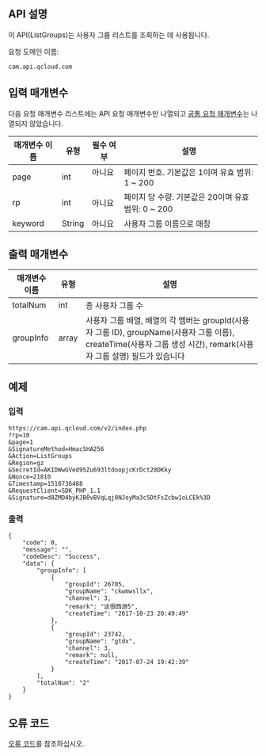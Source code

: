 ## API 설명

이 API(ListGroups)는 사용자 그룹 리스트를 조회하는 데 사용됩니다.

요청 도메인 이름:

```
cam.api.qcloud.com
```

## 입력 매개변수

다음 요청 매개변수 리스트에는 API 요청 매개변수만 나열되고 [공통 요청 매개변수](https://cloud.tencent.com/document/api/213/6976)는 나열되지 않았습니다.

| 매개변수 이름 | 유형   | 필수 여부 | 설명                                  |
| -------- | ------ | ---- | ------------------------------------- |
| page     | int    | 아니요   | 페이지 번호. 기본값은 1이며 유효 범위: 1 ~ 200         |
| rp       | int    | 아니요   | 페이지 당 수량. 기본값은 20이며 유효 범위: 0 ~ 200 |
| keyword  | String | 아니요   | 사용자 그룹 이름으로 매칭                      |

## 출력 매개변수

| 매개변수 이름  | 유형  | 설명                                                         |
| --------- | ----- | ------------------------------------------------------------ |
| totalNum  | int   | 총 사용자 그룹 수                                                   |
| groupInfo | array | 사용자 그룹 배열, 배열의 각 멤버는 groupId(사용자 그룹 ID), groupName(사용자 그룹 이름), createTime(사용자 그룹 생성 시간), remark(사용자 그룹 설명) 필드가 있습니다 |

## 예제

### 입력

```
https://cam.api.qcloud.com/v2/index.php
?rp=10
&page=1
&SignatureMethod=HmacSHA256
&Action=ListGroups
&Region=gz
&SecretId=AKIDWwGVed95Zu693ltdoopjcKrDct20DKky
&Nonce=21810
&Timestamp=1510736488
&RequestClient=SDK_PHP_1.1
&Signature=d8ZMD4byKJB0vBVqLqj0NJoyMa3c5DtFsZcbw1oLCEk%3D
```

### 출력

```
{
    "code": 0,
    "message": "",
    "codeDesc": "Success",
    "data": {
        "groupInfo": [
            {
                "groupId": 26705,
                "groupName": "ckwmwsllx",
                "channel": 3,
                "remark": "这很西游5",
                "createTime": "2017-10-23 20:49:49"
            },
            {
                "groupId": 23742,
                "groupName": "gtdx",
                "channel": 3,
                "remark": null,
                "createTime": "2017-07-24 19:42:39"
            }
        ],
        "totalNum": "2"
    }
}
```

## 오류 코드

[오류 코드](https://cloud.tencent.com/document/product/598/13884)를 참조하십시오.
